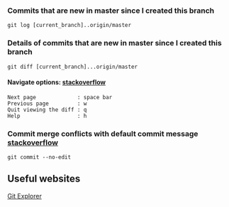 ### Commits that are new in master since I created this branch
`git log [current_branch]..origin/master`

### Details of commits that are new in master since I created this branch
`git diff [current_branch]...origin/master`
#### Navigate options: [stackoverflow](https://stackoverflow.com/a/8640894/2443849)
```Next line             : return
Next page             : space bar
Previous page         : w
Quit viewing the diff : q
Help                  : h
```

### Commit merge conflicts with default commit message [stackoverflow](https://stackoverflow.com/a/36189488/2443849)
`git commit --no-edit`




## Useful websites
[Git Explorer](https://gitexplorer.com/)
